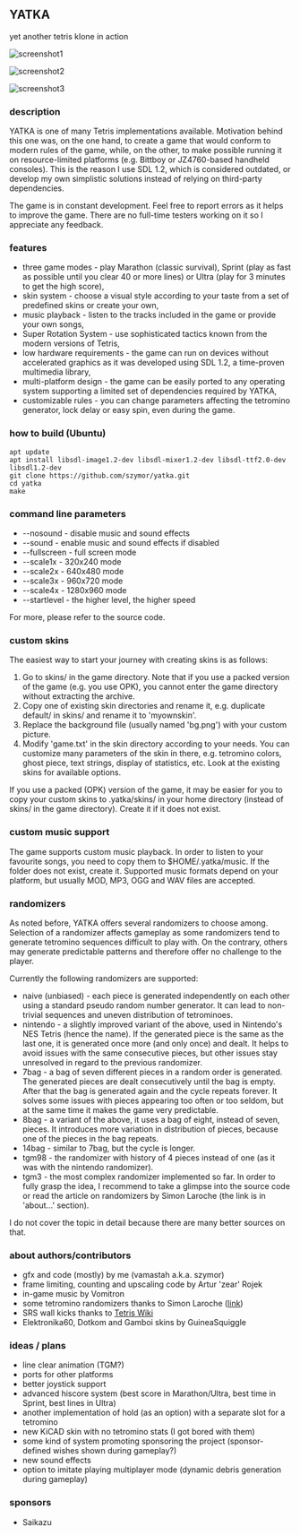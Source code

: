 ## YATKA
yet another tetris klone in action

![screenshot1](screenshot1.png)

![screenshot2](screenshot2.png)

![screenshot3](screenshot3.png)

### description
YATKA is one of many Tetris implementations available. Motivation behind this one was, on the one hand, to create a game that would conform to modern rules of the game, while, on the other, to make possible running it on resource-limited platforms (e.g. Bittboy or JZ4760-based handheld consoles). This is the reason I use SDL 1.2, which is considered outdated, or develop my own simplistic solutions instead of relying on third-party dependencies.

The game is in constant development. Feel free to report errors as it helps to improve the game. There are no full-time testers working on it so I appreciate any feedback.

### features
* three game modes - play Marathon (classic survival), Sprint (play as fast as possible until you clear 40 or more lines) or Ultra (play for 3 minutes to get the high score),
* skin system - choose a visual style according to your taste from a set of predefined skins or create your own,
* music playback - listen to the tracks included in the game or provide your own songs,
* Super Rotation System - use sophisticated tactics known from the modern versions of Tetris,
* low hardware requirements - the game can run on devices without accelerated graphics as it was developed using SDL 1.2, a time-proven multimedia library,
* multi-platform design - the game can be easily ported to any operating system supporting a limited set of dependencies required by YATKA,
* customizable rules - you can change parameters affecting the tetromino generator, lock delay or easy spin, even during the game.

### how to build (Ubuntu)
    apt update
    apt install libsdl-image1.2-dev libsdl-mixer1.2-dev libsdl-ttf2.0-dev libsdl1.2-dev
    git clone https://github.com/szymor/yatka.git
    cd yatka
    make

### command line parameters
- --nosound - disable music and sound effects
- --sound - enable music and sound effects if disabled
- --fullscreen - full screen mode
- --scale1x - 320x240 mode
- --scale2x - 640x480 mode
- --scale3x - 960x720 mode
- --scale4x - 1280x960 mode
- --startlevel <num> - the higher level, the higher speed

For more, please refer to the source code.

### custom skins
The easiest way to start your journey with creating skins is as follows:
1. Go to skins/ in the game directory. Note that if you use a packed version of the game (e.g. you use OPK), you cannot enter the game directory without extracting the archive.
2. Copy one of existing skin directories and rename it, e.g. duplicate default/ in skins/ and rename it to 'myownskin'.
3. Replace the background file (usually named 'bg.png') with your custom picture.
4. Modify 'game.txt' in the skin directory according to your needs. You can customize many parameters of the skin in there, e.g. tetromino colors, ghost piece, text strings, display of statistics, etc. Look at the existing skins for available options.

If you use a packed (OPK) version of the game, it may be easier for you to copy your custom skins to .yatka/skins/ in your home directory (instead of skins/ in the game directory). Create it if it does not exist.

### custom music support
The game supports custom music playback. In order to listen to your favourite songs, you need to copy them to $HOME/.yatka/music. If the folder does not exist, create it. Supported music formats depend on your platform, but usually MOD, MP3, OGG and WAV files are accepted.

### randomizers
As noted before, YATKA offers several randomizers to choose among. Selection of a randomizer affects gameplay as some randomizers tend to generate tetromino sequences difficult to play with. On the contrary, others may generate predictable patterns and therefore offer no challenge to the player.

Currently the following randomizers are supported:
* naive (unbiased) - each piece is generated independently on each other using a standard pseudo random number generator. It can lead to non-trivial sequences and uneven distribution of tetrominoes.
* nintendo - a slightly improved variant of the above, used in Nintendo's NES Tetris (hence the name). If the generated piece is the same as the last one, it is generated once more (and only once) and dealt. It helps to avoid issues with the same consecutive pieces, but other issues stay unresolved in regard to the previous randomizer.
* 7bag - a bag of seven different pieces in a random order is generated. The generated pieces are dealt consecutively until the bag is empty. After that the bag is generated again and the cycle repeats forever. It solves some issues with pieces appearing too often or too seldom, but at the same time it makes the game very predictable.
* 8bag - a variant of the above, it uses a bag of eight, instead of seven, pieces. It introduces more variation in distribution of pieces, because one of the pieces in the bag repeats.
* 14bag - similar to 7bag, but the cycle is longer.
* tgm98 - the randomizer with history of 4 pieces instead of one (as it was with the nintendo randomizer).
* tgm3 - the most complex randomizer implemented so far. In order to fully grasp the idea, I recommend to take a glimpse into the source code or read the article on randomizers by Simon Laroche (the link is in 'about...' section).

I do not cover the topic in detail because there are many better sources on that.

### about authors/contributors
- gfx and code (mostly) by me (vamastah a.k.a. szymor)
- frame limiting, counting and upscaling code by Artur 'zear' Rojek
- in-game music by Vomitron
- some tetromino randomizers thanks to Simon Laroche ([link](https://simon.lc/the-history-of-tetris-randomizers))
- SRS wall kicks thanks to [Tetris Wiki](https://tetris.fandom.com/wiki/SRS)
- Elektronika60, Dotkom and Gamboi skins by GuineaSquiggle

### ideas / plans
- line clear animation (TGM?)
- ports for other platforms
- better joystick support
- advanced hiscore system (best score in Marathon/Ultra, best time in Sprint, best lines in Ultra)
- another implementation of hold (as an option) with a separate slot for a tetromino
- new KiCAD skin with no tetromino stats (I got bored with them)
- some kind of system promoting sponsoring the project (sponsor-defined wishes shown during gameplay?)
- new sound effects
- option to imitate playing multiplayer mode (dynamic debris generation during gameplay)

### sponsors
- Saikazu
